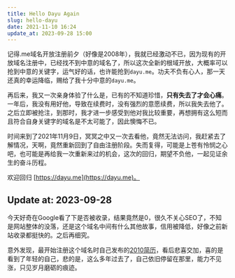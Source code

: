 ```yaml
---
title: Hello Dayu Again
slug: hello-dayu
date: 2021-11-10 16:24
update_at: 2023-09-28 15:00
---
```


记得.me域名开放注册前夕（好像是2008年），我就已经激动不已，因为现有的开放域名注册中，已经找不到中意的域名了，所以这次全新的根域开放，大概率可以抢到中意的关键字，运气好的话，也许能抢到`dayu.me`。功夫不负有心人，那一天还真的幸运降临，赐给了我十分中意的`dayu.me`。 
 
再后来，我又一次亲身体验了什么是，已有的不知道珍惜，**只有失去了才会心痛**。一年后，我没有用好他，导致在续费时，没有强烈的意愿续费，所以我失去他了。之后立即被抢注，到那时，我才进一步感受到他对我比较重要，再想拥有这么短而且符合自身关键字的域名是不太可能了，因此懊悔不已。 

时间来到了2021年11月9日，冥冥之中又一次去看他，竟然无法访问，我赶紧去了解情况，天啊，竟然重新回到了自由注册阶段。失而复得，可能是上苍有怜悯之心吧，也可能是再给我一次重新来过的机会，这次的回归，期望不负他，一起见证余生的奋斗历程。

欢迎回归 [https://dayu.me](https://dayu.me)。

## Update at: 2023-09-28

今天好奇在Google看了下是否被收录，结果竟然是0，很久不关心SEO了，不知是网站整体的没落，还是这个域名中间有什么其他故事，信用被降低，好像之前新站收录都挺快的。之后再细究。

意外发现，最开始注册这个域名时自己发布的[2010简历](http://web.archive.org/web/20100101141611/http://dayu.me/resume/)，看后悲喜交加，喜的是看到了年轻的自己，悲的是，这么多年过去了，自己依旧停留在那里，能力不见涨，只见岁月磨砺的痕迹。

